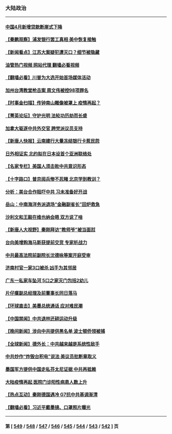 ### 大陆政治
---
#### [中国4月新增贷款断崖式下降](../../pages/ncid277/n13994463.md?05121645) 
#### [【秦鹏观察】浦发银行罢工真相 美中恢复接触](../../pages/ncid277/n13994319.md?05121645) 
#### [【新闻看点】江苏大案疑犯遭灭口？细节被隐藏](../../pages/ncid277/n13994381.md?05121645) 
#### [油管热门视频 网站代理 翻墙必看视频](http://138.2.39.72:81/youtube.html?epic-marker?05121645)
#### [【翻墙必看】川普为大选开始首场媒体活动](../../pages/ncid277/n13994424.md?05121645) 
#### [加州台湾教堂枪击案 周文伟被控98项罪名](../../pages/ncid277/n13994288.md?05121645) 
#### [【时事金扫描】传钟南山雕像被罩上 疫情再起？](../../pages/ncid277/n13994286.md?05121645) 
#### [【菁英论坛】守护光明 法轮功历劫而长盛](../../pages/ncid277/n13994298.md?05121645) 
#### [加拿大驱逐中共外交官 跨党派议员支持](../../pages/ncid277/n13994251.md?05121645) 
#### [【新唐人快报】云南建行大量冻结银行卡惹民怨](../../pages/ncid277/n13994078.md?05121645) 
#### [日外相证实 北约拟在日本设首个亚洲联络处](../../pages/ncid277/n13994269.md?05121645) 
#### [【名家专栏】美国人须击败中共意识形态](../../pages/ncid277/n13993076.md?05121645) 
#### [【十字路口】普京阅兵惨不忍睹 北京学到教训？](../../pages/ncid277/n13993878.md?05121645) 
#### [分析：美台合作阻吓中共 习未准备好开战](../../pages/ncid277/n13989226.md?05121645) 
#### [岳山：中南海洋务派退场“金融副省长”回炉救急](../../pages/ncid277/n13993890.md?05121645) 
#### [沙利文和王毅在维也纳会晤 双方说了啥](../../pages/ncid277/n13994118.md?05121645) 
#### [【新唐人大视野】秦刚拜访“教师爷”被当面怼](../../pages/ncid277/n13993876.md?05121645) 
#### [台向美增购海马斯获提前交货 专家析战力](../../pages/ncid277/n13993636.md?05121645) 
#### [中共最高法院前副院长沈德咏等案开庭受审](../../pages/ncid277/n13993780.md?05121645) 
#### [济南村官一家3口被杀 凶手为其邻居](../../pages/ncid277/n13993789.md?05121645) 
#### [广东一私家车坠河 5口之家灭门包括2幼儿](../../pages/ncid277/n13993691.md?05121645) 
#### [片仔癀副总经理及前董事长同日落马](../../pages/ncid277/n13993641.md?05121645) 
#### [【环球直击】美墨总统通话 应对难民潮](../../pages/ncid277/n13993287.md?05121645) 
#### [【中国禁闻】中共退林还耕运动升级](../../pages/ncid277/n13993305.md?05121645) 
#### [【晚间新闻】涉向中共提供黑名单 波士顿侨领被捕](../../pages/ncid277/n13993670.md?05121645) 
#### [【全球新闻】德外长：中共越来越是系统性敌手](../../pages/ncid277/n13993669.md?05121645) 
#### [中共炒作“炸毁台积电”说法 美议员批断章取义](../../pages/ncid277/n13993603.md?05121645) 
#### [墨国军方提供中国走私芬太尼证据 中共再抵赖](../../pages/ncid277/n13993556.md?05121645) 
#### [大陆疫情再起 医院门诊阳性病患人数上升](../../pages/ncid277/n13993011.md?05121645) 
#### [【热点互动】秦刚德国遇冷 G7抗中共基调渐清](../../pages/ncid277/n13993345.md?05121645) 
#### [【翻墙必看】习近平戴墨镜、口罩照片曝光](../../pages/ncid277/n13993499.md?05121645) 

---
#### 第 [ [549](./549.md?05121645) / [548](./548.md?05121645) / [547](./547.md?05121645) / [546](./546.md?05121645) / [545](./545.md?05121645) / [544](./544.md?05121645) / [543](./543.md?05121645) / [542](./542.md?05121645) ] 页
